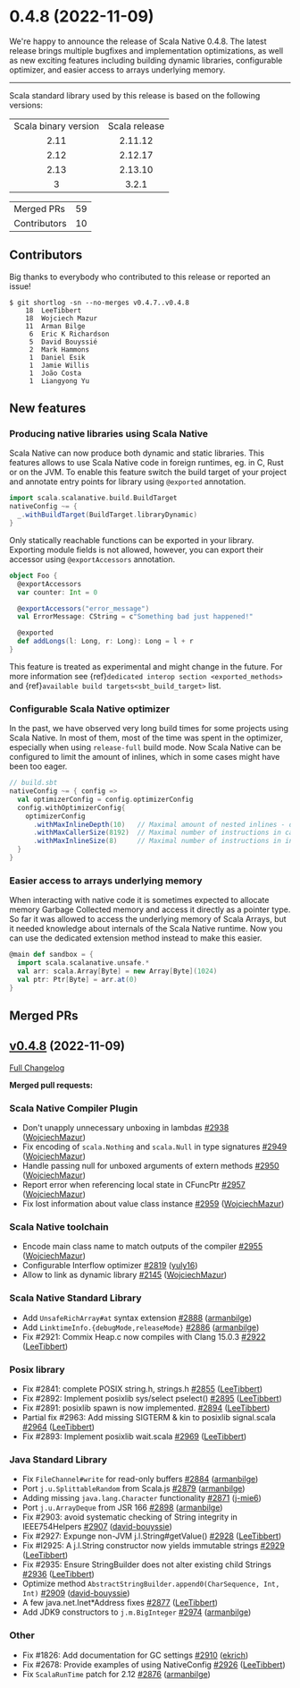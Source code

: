 
# 0.4.8 (2022-11-09)

We're happy to announce the release of Scala Native 0.4.8.
The latest release brings multiple bugfixes and implementation optimizations, as well as new exciting features including building dynamic libraries, configurable optimizer, and easier access to arrays underlying memory.

***

Scala standard library used by this release is based on the following versions:
<table>
<tbody>
  <tr>
    <td>Scala binary version</td>
    <td>Scala release</td>
  </tr>
  <tr>
    <td align="center">2.11</td>
    <td align="center">2.11.12</td>
  </tr>
  <tr>
    <td align="center">2.12</td>
    <td align="center">2.12.17</td>
  </tr>
  <tr>
    <td align="center">2.13</td>
    <td align="center">2.13.10</td>
  </tr>
  <tr>
    <td align="center">3</td>
    <td align="center">3.2.1</td>
  </tr>
</tbody>
</table>

<table>
<tbody>
  <tr>
    <td>Merged PRs</td>
    <td align="center">59</td>
  </tr>
    <tr>
    <td>Contributors</td>
    <td align="center">10</td>
  </tr>
</tbody>
</table>

## Contributors

Big thanks to everybody who contributed to this release or reported an issue!

```
$ git shortlog -sn --no-merges v0.4.7..v0.4.8
    18	LeeTibbert
    18	Wojciech Mazur
    11	Arman Bilge
     6	Eric K Richardson
     5	David Bouyssié
     2	Mark Hammons
     1	Daniel Esik
     1	Jamie Willis
     1	João Costa
     1  Liangyong Yu
```

## New features

### Producing native libraries using Scala Native
Scala Native can now produce both dynamic and static libraries. This features allows to use Scala Native code in foreign runtimes, eg. in C, Rust or on the JVM.
To enable this feature switch the build target of your project and annotate entry points for library using `@exported` annotation.
```scala
import scala.scalanative.build.BuildTarget
nativeConfig ~= {
  _.withBuildTarget(BuildTarget.libraryDynamic)
}
```

Only statically reachable functions can be exported in your library. Exporting module fields is not allowed, however, you can export their accessor using `@exportAccessors` annotation.

```scala
object Foo {
  @exportAccessors
  var counter: Int = 0

  @exportAccessors("error_message")
  val ErrorMessage: CString = c"Something bad just happened!"

  @exported
  def addLongs(l: Long, r: Long): Long = l + r
}
```
This feature is treated as experimental and might change in the future.
For more information see {ref}`dedicated interop section <exported_methods>` and {ref}`available build
targets<sbt_build_target>` list.

### Configurable Scala Native optimizer
In the past, we have observed very long build times for some projects using Scala Native. In most of them, most of the time was spent in the optimizer, especially when using `release-full` build mode. Now Scala Native can be configured to limit the amount of inlines, which in some cases might have been too eager.
```scala
// build.sbt
nativeConfig ~= { config =>
  val optimizerConfig = config.optimizerConfig
  config.withOptimizerConfig{
    optimizerConfig
      .withMaxInlineDepth(10)   // Maximal amount of nested inlines - default=None
      .withMaxCallerSize(8192)  // Maximal number of instructions in caller function - default=8192
      .withMaxInlineSize(8)     // Maximal number of instructions in inlined function - default=8
  }
}
```

### Easier access to arrays underlying memory
When interacting with native code it is sometimes expected to allocate memory Garbage Collected memory and access it directly as a pointer type.
So far it was allowed to access the underlying memory of Scala Arrays, but it needed knowledge about internals of the Scala Native runtime.
Now you can use the dedicated extension method instead to make this easier.
```scala
@main def sandbox = {
  import scala.scalanative.unsafe.*
  val arr: scala.Array[Byte] = new Array[Byte](1024)
  val ptr: Ptr[Byte] = arr.at(0)
}
```



## Merged PRs

## [v0.4.8](https://github.com/scala-native/scala-native/tree/v0.4.8) (2022-11-09)

[Full Changelog](https://github.com/scala-native/scala-native/compare/v0.4.7...v0.4.8)

**Merged pull requests:**
### Scala Native Compiler Plugin
- Don't unapply unnecessary unboxing in lambdas
  [\#2938](https://github.com/scala-native/scala-native/pull/2938)
  ([WojciechMazur](https://github.com/WojciechMazur))
- Fix encoding of `scala.Nothing` and `scala.Null` in type signatures
  [\#2949](https://github.com/scala-native/scala-native/pull/2949)
  ([WojciechMazur](https://github.com/WojciechMazur))
- Handle passing null for unboxed arguments of extern methods
  [\#2950](https://github.com/scala-native/scala-native/pull/2950)
  ([WojciechMazur](https://github.com/WojciechMazur))
- Report error when referencing local state in CFuncPtr
  [\#2957](https://github.com/scala-native/scala-native/pull/2957)
  ([WojciechMazur](https://github.com/WojciechMazur))
- Fix lost information about value class instance
  [\#2959](https://github.com/scala-native/scala-native/pull/2959)
  ([WojciechMazur](https://github.com/WojciechMazur))

### Scala Native toolchain
- Encode main class name to match outputs of the compiler
  [\#2955](https://github.com/scala-native/scala-native/pull/2955)
  ([WojciechMazur](https://github.com/WojciechMazur))
- Configurable Interflow optimizer
  [\#2819](https://github.com/scala-native/scala-native/pull/2819)
  ([yuly16](https://github.com/yuly16))
- Allow to link as dynamic library
  [\#2145](https://github.com/scala-native/scala-native/pull/2145)
  ([WojciechMazur](https://github.com/WojciechMazur))

### Scala Native Standard Library
- Add `UnsafeRichArray#at` syntax extension
  [\#2888](https://github.com/scala-native/scala-native/pull/2888)
  ([armanbilge](https://github.com/armanbilge))
- Add `LinktimeInfo.{debugMode,releaseMode}`
  [\#2886](https://github.com/scala-native/scala-native/pull/2886)
  ([armanbilge](https://github.com/armanbilge))
- Fix #2921: Commix Heap.c now compiles with Clang 15.0.3
  [\#2922](https://github.com/scala-native/scala-native/pull/2922)
  ([LeeTibbert](https://github.com/LeeTibbert))

### Posix library
- Fix #2841: complete POSIX string.h, strings.h
  [\#2855](https://github.com/scala-native/scala-native/pull/2855)
  ([LeeTibbert](https://github.com/LeeTibbert))
- Fix #2892: Implement posixlib sys/select pselect()
  [\#2895](https://github.com/scala-native/scala-native/pull/2895)
  ([LeeTibbert](https://github.com/LeeTibbert))
- Fix #2891: posixlib spawn is now implemented.
  [\#2894](https://github.com/scala-native/scala-native/pull/2894)
  ([LeeTibbert](https://github.com/LeeTibbert))
- Partial fix #2963: Add missing SIGTERM & kin to posixlib signal.scala
  [\#2964](https://github.com/scala-native/scala-native/pull/2964)
  ([LeeTibbert](https://github.com/LeeTibbert))
- Fix #2893: Implement posixlib wait.scala
  [\#2969](https://github.com/scala-native/scala-native/pull/2969)
  ([LeeTibbert](https://github.com/LeeTibbert))

### Java Standard Library
- Fix `FileChannel#write` for read-only buffers
  [\#2884](https://github.com/scala-native/scala-native/pull/2884)
  ([armanbilge](https://github.com/armanbilge))
- Port `j.u.SplittableRandom` from Scala.js
  [\#2879](https://github.com/scala-native/scala-native/pull/2879)
  ([armanbilge](https://github.com/armanbilge))
- Adding missing `java.lang.Character` functionality
  [\#2871](https://github.com/scala-native/scala-native/pull/2871)
  ([j-mie6](https://github.com/j-mie6))
- Port `j.u.ArrayDeque` from JSR 166
  [\#2898](https://github.com/scala-native/scala-native/pull/2898)
  ([armanbilge](https://github.com/armanbilge))
- Fix #2903: avoid systematic checking of String integrity in IEEE754Helpers
  [\#2907](https://github.com/scala-native/scala-native/pull/2907)
  ([david-bouyssie](https://github.com/david-bouyssie))
- Fix #2927: Expunge non-JVM j.l.String#getValue()
  [\#2928](https://github.com/scala-native/scala-native/pull/2928)
  ([LeeTibbert](https://github.com/LeeTibbert))
- Fix #I2925: A j.l.String constructor now yields immutable strings
  [\#2929](https://github.com/scala-native/scala-native/pull/2929)
  ([LeeTibbert](https://github.com/LeeTibbert))
- Fix #2935: Ensure StringBuilder does not alter existing child Strings
  [\#2936](https://github.com/scala-native/scala-native/pull/2936)
  ([LeeTibbert](https://github.com/LeeTibbert))
- Optimize method `AbstractStringBuilder.append0(CharSequence, Int, Int)`
  [\#2909](https://github.com/scala-native/scala-native/pull/2909)
  ([david-bouyssie](https://github.com/david-bouyssie))
-  A few java.net.Inet*Address fixes
  [\#2877](https://github.com/scala-native/scala-native/pull/2877)
  ([LeeTibbert](https://github.com/LeeTibbert))
- Add JDK9 constructors to `j.m.BigInteger`
  [\#2974](https://github.com/scala-native/scala-native/pull/2974)
  ([armanbilge](https://github.com/armanbilge))

### Other
-  Fix #1826: Add documentation for GC settings
  [\#2910](https://github.com/scala-native/scala-native/pull/2910)
  ([ekrich](https://github.com/ekrich))
- Fix #2678: Provide examples of using NativeConfig
  [\#2926](https://github.com/scala-native/scala-native/pull/2926)
  ([LeeTibbert](https://github.com/LeeTibbert))
- Fix `ScalaRunTime` patch for 2.12
  [\#2876](https://github.com/scala-native/scala-native/pull/2876)
  ([armanbilge](https://github.com/armanbilge))



